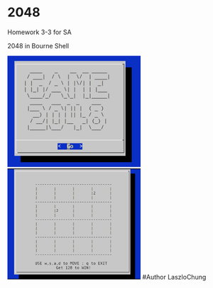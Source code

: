 # 2048
Homework 3-3 for SA

2048 in Bourne Shell

<img src="./Welcome.png" width="300px" height="250px" />
<img src="./Board.png" width="300px" height="250px" />
#Author
LaszloChung
